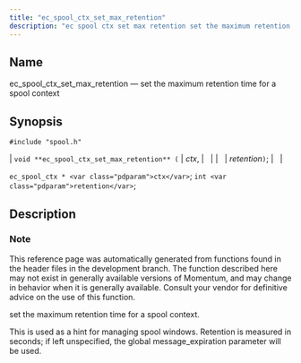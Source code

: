 ```yaml
---
title: "ec_spool_ctx_set_max_retention"
description: "ec spool ctx set max retention set the maximum retention time for a spool context void ec spool ctx set max retention ctx retention ec spool ctx ctx int retention This reference page was automatically generated from functions found in the header files in the development branch The function described..."
---
```


<a name="apis.ec_spool_ctx_set_max_retention"></a> 
## Name

ec_spool_ctx_set_max_retention — set the maximum retention time for a spool context

## Synopsis

`#include "spool.h"`

| `void **ec_spool_ctx_set_max_retention** (` | <var class="pdparam">ctx</var>, |   |
|   | <var class="pdparam">retention</var>`)`; |   |

`ec_spool_ctx * <var class="pdparam">ctx</var>`;
`int <var class="pdparam">retention</var>`;<a name="idp62439952"></a> 
## Description

### Note

This reference page was automatically generated from functions found in the header files in the development branch. The function described here may not exist in generally available versions of Momentum, and may change in behavior when it is generally available. Consult your vendor for definitive advice on the use of this function.

set the maximum retention time for a spool context.

This is used as a hint for managing spool windows. Retention is measured in seconds; if left unspecified, the global message_expiration parameter will be used.